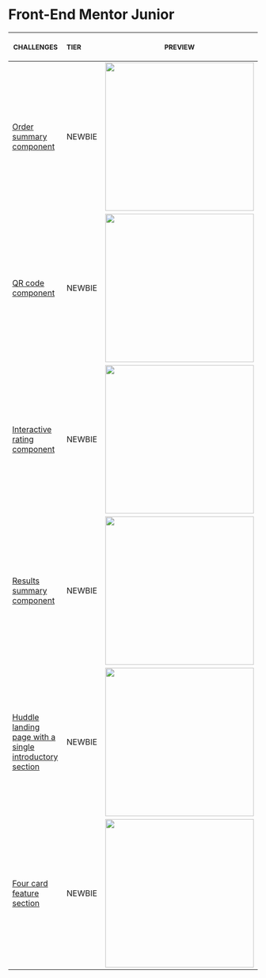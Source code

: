 # Front-End Mentor Junior

<p align="center">
    <table>
    <thead>
        <tr>
            <th align="center">
                <img width="300" height="1"> 
                <p> 
                    <small>
                        CHALLENGES
                    </small>
                </p>
            </th>
            <th align="left">
                <img width="140" height="1">
                <p align="left"> 
                    <small>
                      TIER
                    </small>
                </p>
            </th>
            <th align="center">
                <img width="201" height="1">
                <p align="center"> 
                    <small>
                      PREVIEW
                    </small>
                </p>
            </th>
        </tr>
    </thead>
    <tbody>
        <tr>
            <td><a href="https://www.frontendmentor.io/challenges/order-summary-component-QlPmajDUj">Order summary component</a></td>
            <td>NEWBIE</td>
            <td align="center">
            <a href="01"><img width="300px" src="" /></a></td>
        </tr>
        <tr>
            <td><a href="https://www.frontendmentor.io/challenges/qr-code-component-iux_sIO_H">QR code component</a></td>
            <td>NEWBIE</td>
            <td align="center"><a href="02"><img width="300px" src="" /></a></td>
        </tr>
        <tr>
            <td><a href="https://www.frontendmentor.io/challenges/interactive-rating-component-koxpeBUmI">Interactive rating component</a></td>
            <td>NEWBIE</td>
            <td align="center"><a href="02"><img width="300px" src="" /></a></td>
        </tr>
        <tr>
            <td><a href="https://www.frontendmentor.io/challenges/results-summary-component-CE_K6s0maV">Results summary component</a></td>
            <td>NEWBIE</td>
            <td align="center"><a href="02"><img width="300px" src="" /></a></td>
        </tr>
        <tr>
            <td><a href="https://www.frontendmentor.io/challenges/huddle-landing-page-with-a-single-introductory-section-B_2Wvxgi0">Huddle landing page with a single introductory section
 </a></td>
            <td>NEWBIE</td>
            <td align="center"><a href="02"><img width="300px" src="" /></a></td>
        </tr>
        <tr>
            <td><a href="https://www.frontendmentor.io/challenges/four-card-feature-section-weK1eFYK">Four card feature section</a></td>
            <td>NEWBIE</td>
            <td align="center"><a href="02"><img width="300px" src="" /></a></td>
        </tr>
    </tbody>
</table></p>
